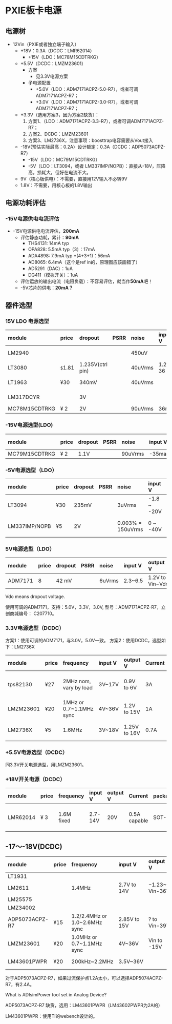 # PXIE板卡电源

## 电源树

- 12Vin（PXIE或者独立端子输入）
  - +18V：0.3A（DCDC：LMR62014）
    - +15V（LDO：MC78M15CDTRKG）
  - +5.5V（DCDC：LMZM23601）
    - 方案
      - 见3.3V电源方案
    - 子电源配置
      - +5.0V（LDO：ADM7171ACPZ-5.0-R7），或者可调ADM7171ACPZ-R7；
      - +3.0V（LDO：ADM7171ACPZ-3.0-R7），或者可调ADM7171ACPZ-R7；
  - +3.3V（选用方案3，因为方案2缺货）：
    1. 方案1、（LDO：ADM7171ACPZ-3.3-R7），或者可调ADM7171ACPZ-R7；
    2. 方案2、DCDC：LMZM23601
    3. 方案3、LM2736X，注意事项：boosttrap电容需要从Vout接入
  - -18V(预估实际最高：0.2A）设计额定：0.3A（DCDC：ADP5073ACPZ-R7）
    - -15V（LDO：MC79M15CDTRKG）
    - -5V（LDO：LT3094，或者 LM337IMP/NOPB）：直接从-18V，压降高，损耗大，但好在电流不大。
  - 9V（核心板供电）：不需要，直接用12V输入不必转9V
  - 1.8V：不需要，用核心板的1.8V输出

## 电源功耗评估

### -15V电源供电电流评估

- -15V电源供电电流评估，**200mA**
  - 评估静态功耗，累计：**90mA**
    - THS4131: 14mA typ
    - OPA828: 5.5mA typ（3）：17mA
    - ADA4898: 7.9mA typ *(4+3+1)：56mA
    - AD8065: 6.4mA（这个是ref in的，原理图应该画错了）
    - AD5291（DAC）：1uA
    - DG411（模拟开关）：1uA
  - 评估运放的输出电流（电阻负载）：不容易评估，就当作**50mA**吧！
  - -5V芯片的供电：**20mA？**

## 器件选型

### 15V LDO 电源选型

| module        | price   | dropout          | PSRR | noise   | input V | output V    | Current | package | nothing | conclusion       |
| :------------ | :------ | :--------------- | :--- | :------ | :------ | :---------- | :------ | :------ | :------ | :--------------- |
| LM2940        |         |                  |      | 450uV   |         |             |         |         |         | noise too high   |
| LT3080        | `$`1.81 | 1.235V(ctrl pin) |      | 40uVrms | 1.2-36  | 0V to ?     | 1.1A    | SOT-223 |         | acceptable       |
| LT1963        | ¥30     | 340mV            |      | 40uVrms |         | 1.21 to 20V | 1.5A    | SOT-223 |         | too expensive    |
| LM317DCYR     |         | 3V               |      |         |         |             |         |         |         | dropout too high |
| MC78M15CDTRKG | ¥ 2     | 2V               |      | 90uVrms | 36max   | 15V         | 0.5A    | TO-252  |         | **chose this**   |

### -15V电源选型(LDO)

| module        | price | dropout | PSRR | noise   | input V | output V | Current | package | nothing | conclusion |
| :------------ | :---- | :------ | :--- | :------ | :------ | :------- | :------ | :------ | :------ | :--------- |
| MC79M15CDTRKG | ¥ 2   | 1.1V    |      | 90uVrms | -35max  | -15V     | 0.5A    | TO-252  |         | chose this |

### -5V电源选型（LDO）

| module        | price | dropout | PSRR | noise             | input V     | output V       | Current | package | nothing | conclusion    |
| :------------ | :---- | :------ | :--- | :---------------- | :---------- | :------------- | :------ | :------ | :------ | :------------ |
| LT3094        | ¥30   | 235mV   |      | 3uVrms            | -1.8 ~ -20V | 0 ~ -19.5V     | 500mA   | DFN-12  |         | too expensive |
| LM337IMP/NOPB | ¥5    | 2V      |      | 0.003% = 150uVrms | 0 ~ -40V    | −1.25V to −37V | 1.5A    | SOT-223 |         | acceptable    |

### 5V电源选型（LDO）

| module  | price | dropout | PSRR | noise  | input V | output V        | Current | package | nothing | conclusion |
| :------ | :---- | :------ | :--- | :----- | :------ | :-------------- | :------ | :------ | :------ | :--------- |
| ADM7171 | 8     | 42 mV   |      | 6uVrms | 2.3~6.5 | 1.2V to Vin−Vdo |         |         |         | excellent  |

Vdo means dropout voltage.

使用可调的ADM7171，支持：5.0V，3.3V，3.0V, 型号：ADM7171ACPZ-R7，立创商城编号： C207710。

### 3.3V电源选型（DCDC）

方案1：使用可调的ADM7171，与3.0V，5.0V一致。
方案2：使用DCDC，选型如下：LM2736X

| module    | price | frequency               | input V | output V     | Current | package  | others | conclusion                             |
| :-------- | :---- | :---------------------- | :------ | :----------- | :------ | :------- | :----- | :------------------------------------- |
| tps82130  | ¥27   | 2MHz nom, vary by load  | 3V~17V  | 0.9V to 6V   | 3A      | µSiL     |        | frequency strategy does not acceptable |
| LMZM23601 | ¥20   | 1MHz or 0.7~1.1MHz sync | 4V~36V  | 1.2V to 15V  | 1A      | MicroSiP |        | good                                   |
| LM2736X   | ¥5    | 1.6MHz                  | 3V~18V  | 1.25V to 16V | 0.7A    | SOT-6    |        | does no intergrate inductance          |

### +5.5V电源选型（DCDC）

同3.3V开关电源选型，用LMZM23601。

### +18V开关电源（DCDC）

| module   | price | frequency  | input V | output V | Current      | package | others              | conclusion                      |
| :------- | :---- | :--------- | :------ | :------- | :----------- | :------ | :------------------ | :------------------------------ |
| LMR62014 | ¥ 3   | 1.6M fixed | 2.7-14V | 20V      | 0.5A capable | SOT-23  | need ext inductance | 1.6MHz freq is good, chose this |

## -17～-18V(DCDC)

| module         | price | frequency                     | input V      | output V       | Current         | package   | others        | conclusion        |
| :------------- | :---- | :---------------------------- | :----------- | :------------- | :-------------- | :-------- | :------------ | :---------------- |
| LT1931         |       |                               |              |                |                 |           |               | complecated       |
| LM2611         |       | 1.4MHz                        | 2.7V to 14V  | −1.23~ Vin-36V | 300 mA          | SOT-23    | Cuk Converter | current too small |
| LM25575        |       |                               |              |                |                 |           |               |                   |
| LMZ34002       |       |                               |              |                |                 |           |               |                   |
| ADP5073ACPZ-R7 | ¥15   | 1.2/2.4MHz or 1.0~2.6MHz sync | 2.85V to 15V | ? to Vin−39V   | 1.2A Curr-limit | 16-LFCSP  |               | good              |
| LMZM23601      | ¥20   | 1.0MHz or 0.7~1.1MHz sync     | 4V~36V       | Vin to -15V    | 1A              | MicroSiP  |               | U out of range    |
| LM43601PWPR    | ¥20   | 200kHz~2.2MHz                 | 3.5V~36V     |                | 1A              | HTSSOP-16 | buck          | this is good      |

对于ADP5073ACPZ-R7，如果过流保护点1.2A太小，可以选择ADP5074ACPZ-R7，有2.4A。

What is ADIsimPower tool set in Analog Device?

ADP5073ACPZ-R7 缺货，选用：LM43601PWPR（LM43602PWPR为2A的）

LM43601PWPR：使用TI的webench设计的。
